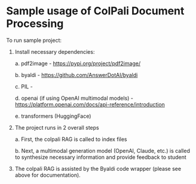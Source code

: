 # Sample usage of ColPali Document Processing
To run sample project:
1. Install necessary dependencies:

    a. pdf2image - https://pypi.org/project/pdf2image/
    
    b. byaldi - https://github.com/AnswerDotAI/byaldi
    
    c. PIL - 
    
    d. openai (if using OpenAI multimodal models) - https://platform.openai.com/docs/api-reference/introduction
    
    e. transformers (HuggingFace)

2. The project runs in 2 overall steps

    a. First, the colpali RAG is called to index files
    
    b. Next, a multimodal generation model (OpenAI, Claude, etc.) is called to synthesize necessary information and provide feedback to student

3. The colpali RAG is assisted by the Byaldi code wrapper (please see above for documentation).